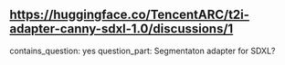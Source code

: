 ## https://huggingface.co/TencentARC/t2i-adapter-canny-sdxl-1.0/discussions/1

contains_question: yes
question_part: Segmentaton adapter for SDXL?